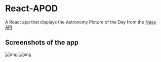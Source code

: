 # React-APOD
 A React app that displays the Astronomy Picture of the Day from the [Nasa API](https://api.nasa.gov/)
## Screenshots of the app
![img](Screenshot1)
![img](Screenshot2)
